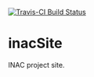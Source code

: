 [![Travis-CI Build Status](https://travis-ci.org/abjur/inacSite.svg?branch=master)](https://travis-ci.org/abjur/inacSite)

# inacSite

INAC project site.


